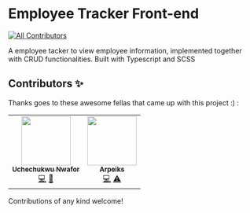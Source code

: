 # Employee Tracker Front-end
<!-- ALL-CONTRIBUTORS-BADGE:START - Do not remove or modify this section -->
[![All Contributors](https://img.shields.io/badge/all_contributors-2-orange.svg?style=flat-square)](#contributors-)
<!-- ALL-CONTRIBUTORS-BADGE:END -->

A employee tacker to view employee information, implemented together with CRUD functionalities. Built with Typescript and SCSS

## Contributors ✨

Thanks goes to these awesome fellas that came up with this project :) :

<!-- ALL-CONTRIBUTORS-LIST:START - Do not remove or modify this section -->
<!-- prettier-ignore-start -->
<!-- markdownlint-disable -->
<table>
  <tr>
    <td align="center"><a href="https://blog.uchechukwunwafor.codes"><img src="https://avatars.githubusercontent.com/u/52088600?v=4?s=100" width="100px;" alt=""/><br /><sub><b>Uchechukwu Nwafor</b></sub></a><br /><a href="https://github.com/pmcrg-oau/Employee-Tracker-Frontend/commits?author=caspero-62" title="Code">💻</a> <a href="#maintenance-caspero-62" title="Maintenance">🚧</a></td>
    <td align="center"><a href="https://github.com/arpeiks"><img src="https://avatars.githubusercontent.com/u/57372063?v=4?s=100" width="100px;" alt=""/><br /><sub><b>Arpeiks</b></sub></a><br /><a href="https://github.com/pmcrg-oau/Employee-Tracker-Frontend/commits?author=arpeiks" title="Code">💻</a> <a href="https://github.com/pmcrg-oau/Employee-Tracker-Frontend/commits?author=arpeiks" title="Tests">⚠️</a></td>
  </tr>
</table>

<!-- markdownlint-restore -->
<!-- prettier-ignore-end -->

<!-- ALL-CONTRIBUTORS-LIST:END -->

Contributions of any kind welcome!

